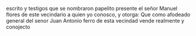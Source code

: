 escrito y testigos que se nombraron papelito presente el señor Manuel flores de este vecindario a quien yo conosco, y otorga: Que como afodeado general del senor Juan Antonio ferro de esta vecindad vende realmente y conojecto